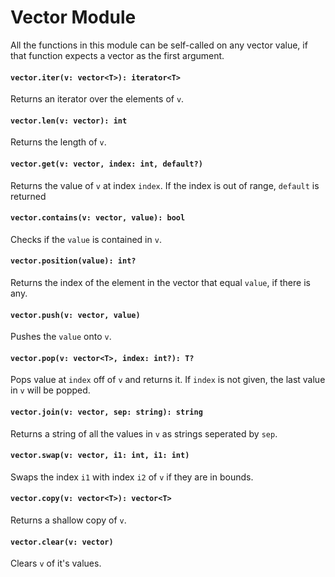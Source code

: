 # Vector Module
All the functions in this module can be self-called on any vector value, if that function expects a vector as the first argument.

#### `vector.iter(v: vector<T>): iterator<T>`
Returns an iterator over the elements of `v`.

#### `vector.len(v: vector): int`
Returns the length of `v`.

#### `vector.get(v: vector, index: int, default?)`
Returns the value of `v` at index `index`. If the index is out of range, `default` is returned

#### `vector.contains(v: vector, value): bool`
Checks if the `value` is contained in `v`.

#### `vector.position(value): int?`
Returns the index of the element in the vector that equal `value`, if there is any.

#### `vector.push(v: vector, value)`
Pushes the `value` onto `v`.

#### `vector.pop(v: vector<T>, index: int?): T?`
Pops value at `index` off of `v` and returns it. If `index` is not given, the last value in `v` will be popped.

#### `vector.join(v: vector, sep: string): string`
Returns a string of all the values in `v` as strings seperated by `sep`.

#### `vector.swap(v: vector, i1: int, i1: int)`
Swaps the index `i1` with index `i2` of `v` if they are in bounds.

#### `vector.copy(v: vector<T>): vector<T>`
Returns a shallow copy of `v`.

#### `vector.clear(v: vector)`
Clears `v` of it's values.
